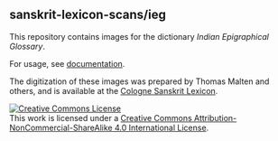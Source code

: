 ## sanskrit-lexicon-scans/ieg

This repository contains images for the dictionary *Indian Epigraphical Glossary*.

For usage, see [documentation](https://github.com/sanskrit-lexicon-scans/documentation).

The digitization of these images was prepared by Thomas Malten and others, and
is available at the [Cologne Sanskrit Lexicon](https://www.sanskrit-lexicon.uni-koeln.de/).

<a rel="license" href="http://creativecommons.org/licenses/by-nc-sa/4.0/"><img alt="Creative Commons License" style="border-width:0" src="https://i.creativecommons.org/l/by-nc-sa/4.0/88x31.png" /></a><br />This work is licensed under a <a rel="license" href="http://creativecommons.org/licenses/by-nc-sa/4.0/">Creative Commons Attribution-NonCommercial-ShareAlike 4.0 International License</a>.
